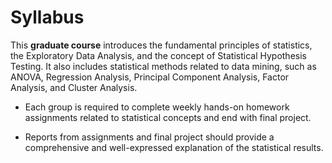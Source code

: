 # Syllabus

This **graduate course** introduces the fundamental principles of statistics, the Exploratory Data Analysis, and
the concept of Statistical Hypothesis Testing. It also includes statistical methods related to data
mining, such as ANOVA, Regression Analysis, Principal Component Analysis, Factor Analysis, and
Cluster Analysis.

* Each group is required to complete weekly hands-on homework assignments related to statistical concepts and end with final project.

* Reports from assignments and final project should provide a comprehensive and well-expressed explanation of the statistical results.
